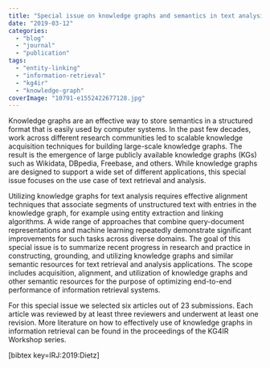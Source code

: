 ```yaml
---
title: "Special issue on knowledge graphs and semantics in text analysis and retrieval"
date: "2019-03-12"
categories:
  - "blog"
  - "journal"
  - "publication"
tags:
  - "entity-linking"
  - "information-retrieval"
  - "kg4ir"
  - "knowledge-graph"
coverImage: "10791-e1552422677128.jpg"
---
```


Knowledge graphs are an effective way to store semantics in a structured format that is easily used by computer systems. In the past few decades, work across different research communities led to scalable knowledge acquisition techniques for building large-scale knowledge graphs. The result is the emergence of large publicly available knowledge graphs (KGs) such as Wikidata, DBpedia, Freebase, and others. While knowledge graphs are designed to support a wide set of different applications, this special issue focuses on the use case of text retrieval and analysis.

Utilizing knowledge graphs for text analysis requires effective alignment techniques that associate segments of unstructured text with entries in the knowledge graph, for example using entity extraction and linking algorithms. A wide range of approaches that combine query-document representations and machine learning repeatedly demonstrate significant improvements for such tasks across diverse domains. The goal of this special issue is to summarize recent progress in research and practice in constructing, grounding, and utilizing knowledge graphs and similar semantic resources for text retrieval and analysis applications. The scope includes acquisition, alignment, and utilization of knowledge graphs and other semantic resources for the purpose of optimizing end-to-end performance of information retrieval systems.

For this special issue we selected six articles out of 23 submissions. Each article was reviewed by at least three reviewers and underwent at least one revision. More literature on how to effectively use of knowledge graphs in information retrieval can be found in the proceedings of the KG4IR Workshop series.

\[bibtex key=IRJ:2019:Dietz\]
